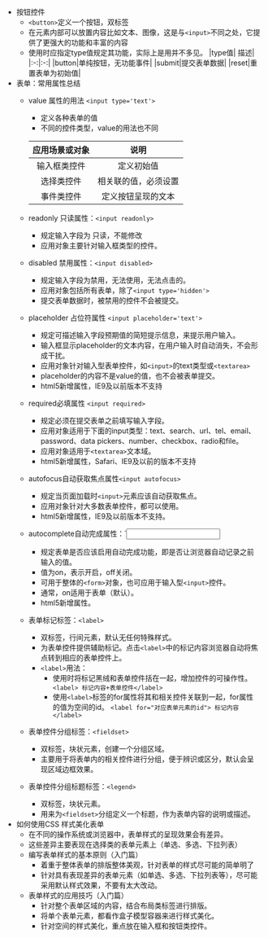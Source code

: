 - 按钮控件
    - `<button>`定义一个按钮，双标签
    - 在元素内部可以放置内容比如文本、图像，这是与`<input>`不同之处，它提供了更强大的功能和丰富的内容
    - 使用时应指定type值规定其功能，实际上是用并不多见。
    |type值| 描述|
    |:-:|:-:|
    |button|单纯按钮，无功能事件|
    |submit|提交表单数据|
    |reset|重置表单为初始值|
- 表单：常用属性总结
    - value 属性的用法 `<input type='text'>`
        - 定义各种表单的值
        - 不同的控件类型，value的用法也不同
        
        |应用场景或对象|说明|
        |:-:|:-:|
        |输入框类控件|定义初始值|
        |选择类控件|相关联的值，必须设置|
        |事件类控件|定义按钮呈现的文本|
    - readonly 只读属性：`<input readonly>`
        - 规定输入字段为 只读，不能修改
        - 应用对象主要针对输入框类型的控件。
    - disabled 禁用属性：`<input disabled>`
        - 规定输入字段为禁用，无法使用，无法点击的。
        - 应用对象包括所有表单，除了`<input type='hidden'>`
        - 提交表单数据时，被禁用的控件不会被提交。
    - placeholder 占位符属性 `<input placeholder='text'>`
        - 规定可描述输入字段预期值的简短提示信息，来提示用户输入。
        - 输入框显示placeholder的文本内容，在用户输入时自动消失，不会形成干扰。
        - 应用对象针对输入型表单控件，如`<input>`的text类型或`<textarea>`
        - placeholder的内容不是value的值，也不会被表单提交。
        - html5新增属性，IE9及以前版本不支持
    - required必填属性 `<input required>`
        - 规定必须在提交表单之前填写输入字段。
        - 应用对象适用于下面的input类型：text、search、url、tel、email、password、data pickers、number、checkbox、radio和file。
        - 应用对象适用于`<textarea>`文本域。
        - html5新增属性，Safari、IE9及以前的版本不支持
    - autofocus自动获取焦点属性`<input autofocus>`
        - 规定当页面加载时`<input>`元素应该自动获取焦点。
        - 应用对象针对大多数表单控件，都可以使用。
        - html5新增属性，IE9及以前版本不支持。
    - autocomplete自动完成属性：`<input autocomplete="on|off">
        - 规定表单是否应该启用自动完成功能，即是否让浏览器自动记录之前输入的值。
        - 值为on，表示开启，off关闭。
        - 可用于整体的`<form>`对象，也可应用于输入型`<input>`控件。
        - 通常，on适用于表单（默认）。
        - html5新增属性。
    - 表单标记标签：`<label>`
        - 双标签，行间元素，默认无任何特殊样式。
        - 为表单控件提供辅助标记。点击`<label>`中的标记内容浏览器自动将焦点转到相应的表单控件上。
        - `<label>`用法：
            - 使用时将标记黑绒和表单控件括在一起，增加控件的可操作性。
                `<label> 标记内容+表单控件</label>`
            - 使用`<label>`标签的for属性将其和相关控件关联到一起，for属性的值为空间的id。
                `<label for="对应表单元素的id"> 标记内容</label>`
    - 表单控件分组标签：`<fieldset>`
        - 双标签，块状元素，创建一个分组区域。
        - 主要用于将表单内的相关控件进行分组，便于辨识或区分，默认会呈现区域边框效果。
    - 表单控件分组标题标签：`<legend>`
        - 双标签，块状元素。
        - 用来为`<fieldset>`分组定义一个标题，作为表单内容的说明或描述。
- 如何使用CSS 样式美化表单
    - 在不同的操作系统或浏览器中，表单样式的呈现效果会有差异。
    - 这些差异主要表现在选择类的表单元素上（单选、多选、下拉列表）
    - 编写表单样式的基本原则（入门篇）
        - 着重于整体表单的排版整体美观，针对表单的样式尽可能的简单明了
        - 针对具有表现差异的表单元素（如单选、多选、下拉列表等），尽可能采用默认样式效果，不要有太大改动。
    - 表单样式的应用技巧（入门篇）
        - 针对整个表单区域的内容，结合布局类标签进行排版。
        - 将单个表单元素，都看作盒子模型容器来进行样式美化。
        - 针对空间的样式美化，重点放在输入框和按钮类控件。